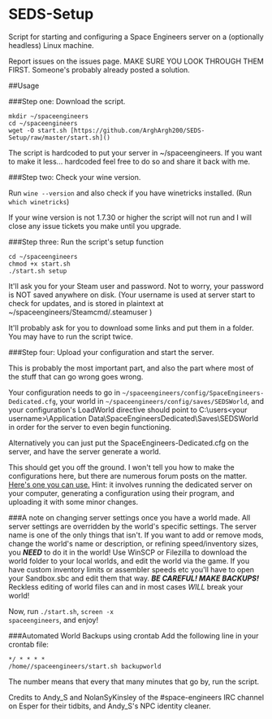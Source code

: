 # SEDS-Setup

Script for starting and configuring a Space Engineers server on a (optionally headless) Linux machine.

Report issues on the issues page. MAKE SURE YOU LOOK THROUGH THEM FIRST. Someone's probably already posted a solution.


##Usage

###Step one: Download the script.

<pre><code>mkdir ~/spaceengineers
cd ~/spaceengineers
wget -O start.sh [https://github.com/ArghArgh200/SEDS-Setup/raw/master/start.sh](<https://github.com/ArghArgh200/SEDS-Setup/raw/master/start.sh>)</pre></code>

The script is hardcoded to put your server in ~/spaceengineers. If you want to make it less... hardcoded feel free to do so and share it back with me.

###Step two: Check your wine version.

Run <code>wine --version</code> and also check if you have winetricks installed. (Run <code>which winetricks</code>)

If your wine version is not 1.7.30 or higher the script will not run and I will close any issue tickets you make until you upgrade.

###Step three: Run the script's setup function

<pre><code>cd ~/spaceengineers
chmod +x start.sh
./start.sh setup</pre></code>

It'll ask you for your Steam user and password. Not to worry, your password is NOT saved anywhere on disk. (Your username is used at server start to check for updates, and is stored in plaintext at ~/spaceengineers/Steamcmd/.steamuser )

It'll probably ask for you to download some links and put them in a folder. You may have to run the script twice.

###Step four: Upload your configuration and start the server.

This is probably the most important part, and also the part where most of the stuff that can go wrong goes wrong.

Your configuration needs to go in <code>~/spaceengineers/config/SpaceEngineers-Dedicated.cfg</code>, your world in <code>~/spaceengineers/config/saves/SEDSWorld</code>, and your configuration's LoadWorld directive should point to C:\users\<your username>\Application Data\SpaceEngineersDedicated\Saves\SEDSWorld</code> in order for the server to even begin functioning.

Alternatively you can just put the SpaceEngineers-Dedicated.cfg on the server, and have the server generate a world.

This should get you off the ground. I won't tell you how to make the configurations here, but there are numerous forum posts on the matter. [Here's one you can use.](<http://forums.keenswh.com/post/tutorial-dedicated-server-on-ubuntu-13-10-using-wine-6922069>)
Hint: it involves running the dedicated server on your computer, generating a configuration using their program, and uploading it with some minor changes.

###A note on changing server settings once you have a world made.
All server settings are overridden by the world's specific settings. The server name is one of the only things that isn't. If you want to add or remove mods, change the world's name or description, or refining speed/inventory sizes, you ***NEED*** to do it in the world! Use WinSCP or Filezilla to download the world folder to your local worlds, and edit the world via the game. If you have custom inventory limits or assembler speeds etc you'll have to open your Sandbox.sbc and edit them that way. ***BE CAREFUL! MAKE BACKUPS!*** Reckless editing of world files can and in most cases *WILL* break your world!

Now, run <code>./start.sh</code>, <code>screen -x spaceengineers</code>, and enjoy!

###Automated World Backups using crontab
Add the following line in your crontab file:

<code><pre>*/<A NUMBER> * * * * /home/<YOUR USERNAME>/spaceengineers/start.sh backupworld</pre></code>
The number means that every that many minutes that go by, run the script.

Credits to Andy_S and NolanSyKinsley of the #space-engineers IRC channel on Esper for their tidbits, and Andy_S's NPC identity cleaner.
